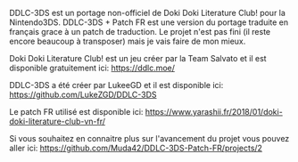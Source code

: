 DDLC-3DS est un portage non-officiel de Doki Doki Literature Club! pour la Nintendo3DS.
DDLC-3DS + Patch FR est une version du portage traduite en français grace à un patch de traduction.
Le projet n'est pas fini (il reste encore beaucoup à transposer) mais je vais faire de mon mieux.

Doki Doki Literature Club! est un jeu créer par la Team Salvato et il est disponible gratuitement ici: https://ddlc.moe/

DDLC-3DS a été créer par LukeeGD et il est disponible ici: https://github.com/LukeZGD/DDLC-3DS

Le patch FR utilisé est disponible ici: https://www.yarashii.fr/2018/01/doki-doki-literature-club-vn-fr/

Si vous souhaitez en connaitre plus sur l'avancement du projet vous pouvez aller ici: https://github.com/Muda42/DDLC-3DS-Patch-FR/projects/2
